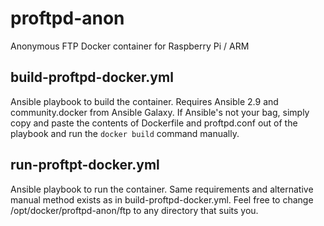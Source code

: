 # proftpd-anon
Anonymous FTP Docker container for Raspberry Pi / ARM

## build-proftpd-docker.yml
Ansible playbook to build the container. Requires Ansible 2.9 and community.docker from Ansible Galaxy. If Ansible's not your bag, simply copy and paste the contents of Dockerfile and proftpd.conf out of the playbook and run the `docker build` command manually.

## run-proftpt-docker.yml
Ansible playbook to run the container. Same requirements and alternative manual method exists as in build-proftpd-docker.yml. Feel free to change /opt/docker/proftpd-anon/ftp to any directory that suits you.
